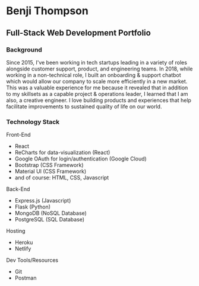 # Benji Thompson
## Full-Stack Web Development Portfolio

### Background
Since 2015, I've been working in tech startups leading in a variety of roles alongside customer support, product, and engineering teams. In 2018, while working in a non-technical role, I built an onboarding & support chatbot which would allow our company to scale more efficiently in a new market. This was a valuable experience for me because it revealed that in addition to my skillsets as a capable project & operations leader, I learned that I am also, a creative engineer. I love building products and experiences that help facilitate improvements to sustained quality of life on our world.

### Technology Stack

Front-End
- React
- ReCharts for data-visualization (React)
- Google OAuth for login/authentication (Google Cloud)
- Bootstrap (CSS Framework)
- Material UI (CSS Framework)
- and of course: HTML, CSS, Javascript

Back-End
- Express.js (Javascript)
- Flask (Python)
- MongoDB (NoSQL Database)
- PostgreSQL (SQL Database)

Hosting
- Heroku
- Netlify

Dev Tools/Resources
- Git
- Postman